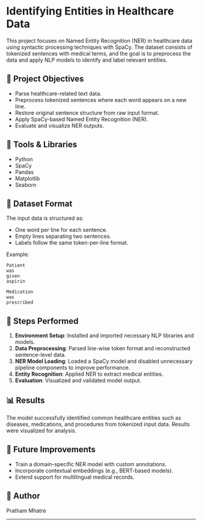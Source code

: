 # Identifying Entities in Healthcare Data

This project focuses on Named Entity Recognition (NER) in healthcare data using syntactic processing techniques with SpaCy. The dataset consists of tokenized sentences with medical terms, and the goal is to preprocess the data and apply NLP models to identify and label relevant entities.

## 🚀 Project Objectives

- Parse healthcare-related text data.
- Preprocess tokenized sentences where each word appears on a new line.
- Restore original sentence structure from raw input format.
- Apply SpaCy-based Named Entity Recognition (NER).
- Evaluate and visualize NER outputs.

## 🔧 Tools & Libraries

- Python
- SpaCy
- Pandas
- Matplotlib
- Seaborn

## 📁 Dataset Format

The input data is structured as:
- One word per line for each sentence.
- Empty lines separating two sentences.
- Labels follow the same token-per-line format.

Example:
```
Patient
was
given
aspirin

Medication
was
prescribed
```
## 🔄 Steps Performed

1. **Environment Setup**: Installed and imported necessary NLP libraries and models.
2. **Data Preprocessing**: Parsed line-wise token format and reconstructed sentence-level data.
3. **NER Model Loading**: Loaded a SpaCy model and disabled unnecessary pipeline components to improve performance.
4. **Entity Recognition**: Applied NER to extract medical entities.
5. **Evaluation**: Visualized and validated model output.

## 📊 Results

The model successfully identified common healthcare entities such as diseases, medications, and procedures from tokenized input data. Results were visualized for analysis.

## 🧠 Future Improvements

- Train a domain-specific NER model with custom annotations.
- Incorporate contextual embeddings (e.g., BERT-based models).
- Extend support for multilingual medical records.

## 📌 Author

Pratham Mhatre

---

